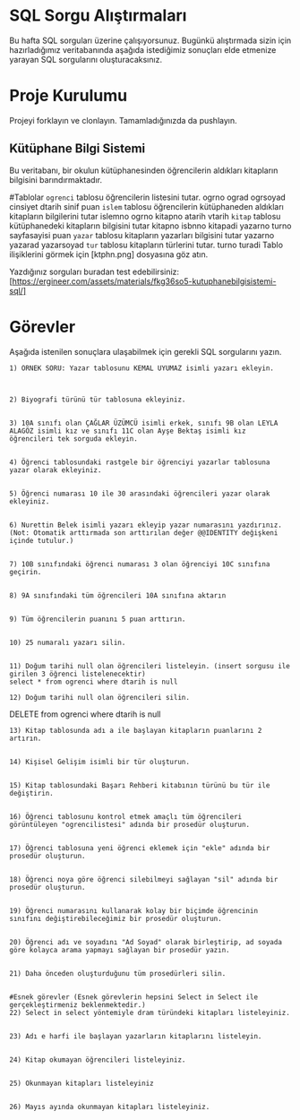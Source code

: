 # SQL Sorgu Alıştırmaları
Bu hafta SQL sorguları üzerine çalışıyorsunuz. Bugünkü alıştırmada sizin için hazırladığımız veritabanında aşağıda istediğimiz sonuçları elde etmenize yarayan SQL sorgularını oluşturacaksınız.
# Proje Kurulumu
Projeyi forklayın ve clonlayın. Tamamladığınızda da pushlayın.
## Kütüphane Bilgi Sistemi
Bu veritabanı, bir okulun kütüphanesinden öğrencilerin aldıkları kitapların bilgisini barındırmaktadır.

#Tablolar 
`ogrenci` tablosu öğrencilerin listesini tutar.
ogrno	ograd	ogrsoyad	cinsiyet	dtarih	sinif	puan
`islem` tablosu öğrencilerin kütüphaneden aldıkları kitapların bilgilerini tutar
islemno	ogrno	kitapno	atarih	vtarih
`kitap` tablosu kütüphanedeki kitapların bilgisini tutar
kitapno	isbnno	kitapadi	yazarno	turno	sayfasayisi	puan
`yazar` tablosu kitapların yazarları bilgisini tutar
yazarno	 yazarad	yazarsoyad
`tur` tablosu kitapların türlerini tutar.
turno	turadi
Tablo ilişiklerini görmek için [ktphn.png] dosyasına göz atın.

Yazdığınız sorguları buradan test edebilirsiniz: [https://ergineer.com/assets/materials/fkg36so5-kutuphanebilgisistemi-sql/]
# Görevler
Aşağıda istenilen sonuçlara ulaşabilmek için gerekli SQL sorgularını yazın. 

	1) ÖRNEK SORU: Yazar tablosunu KEMAL UYUMAZ isimli yazarı ekleyin.
	

	
	2) Biyografi türünü tür tablosuna ekleyiniz.
	
	
	3) 10A sınıfı olan ÇAĞLAR ÜZÜMCÜ isimli erkek, sınıfı 9B olan LEYLA ALAGÖZ isimli kız ve sınıfı 11C olan Ayşe Bektaş isimli kız öğrencileri tek sorguda ekleyin. 
	
	
	4) Öğrenci tablosundaki rastgele bir öğrenciyi yazarlar tablosuna yazar olarak ekleyiniz.
	
	
	5) Öğrenci numarası 10 ile 30 arasındaki öğrencileri yazar olarak ekleyiniz.
	
	
	6) Nurettin Belek isimli yazarı ekleyip yazar numarasını yazdırınız.
	(Not: Otomatik arttırmada son arttırılan değer @@IDENTITY değişkeni içinde tutulur.)
	
	
	7) 10B sınıfındaki öğrenci numarası 3 olan öğrenciyi 10C sınıfına geçirin.
	
	
	8) 9A sınıfındaki tüm öğrencileri 10A sınıfına aktarın
	
	
	9) Tüm öğrencilerin puanını 5 puan arttırın.
	
	
	10) 25 numaralı yazarı silin.


	11) Doğum tarihi null olan öğrencileri listeleyin. (insert sorgusu ile girilen 3 öğrenci listelenecektir)
	select * from ogrenci where dtarih is null
	
	12) Doğum tarihi null olan öğrencileri silin. 
DELETE from ogrenci where dtarih is null
	
	
	13) Kitap tablosunda adı a ile başlayan kitapların puanlarını 2 artırın.
	
	
	14) Kişisel Gelişim isimli bir tür oluşturun.
	
	
	15) Kitap tablosundaki Başarı Rehberi kitabının türünü bu tür ile değiştirin.
	
	
	16) Öğrenci tablosunu kontrol etmek amaçlı tüm öğrencileri görüntüleyen "ogrencilistesi" adında bir prosedür oluşturun.
	
	
	17) Öğrenci tablosuna yeni öğrenci eklemek için "ekle" adında bir prosedür oluşturun.
	
	
	18) Öğrenci noya göre öğrenci silebilmeyi sağlayan "sil" adında bir prosedür oluşturun.
	
	
	19) Öğrenci numarasını kullanarak kolay bir biçimde öğrencinin sınıfını değiştirebileceğimiz bir prosedür oluşturun.
	
	
	20) Öğrenci adı ve soyadını "Ad Soyad" olarak birleştirip, ad soyada göre kolayca arama yapmayı sağlayan bir prosedür yazın.
	
	
	21) Daha önceden oluşturduğunu tüm prosedürleri silin.
	
	
	#Esnek görevler (Esnek görevlerin hepsini Select in Select ile gerçekleştirmeniz beklenmektedir.)
	22) Select in select yöntemiyle dram türündeki kitapları listeleyiniz.
	
	
	23) Adı e harfi ile başlayan yazarların kitaplarını listeleyin.
	
	
	24) Kitap okumayan öğrencileri listeleyiniz.
	
	
	25) Okunmayan kitapları listeleyiniz

	
	26) Mayıs ayında okunmayan kitapları listeleyiniz.

